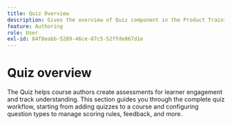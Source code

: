 ```yaml
---
title: Quiz Overview
description: Gives the overview of Quiz component in the Product Training and Learning
feature: Authoring
role: User
exl-id: 84f8eabb-5289-46ce-87c5-52ffde867d1e
---
```

# Quiz overview

The Quiz helps course authors create assessments for learner engagement and track understanding. This section guides you through the complete quiz workflow, starting from adding quizzes to a course and configuring question types to manage scoring rules, feedback, and more.
